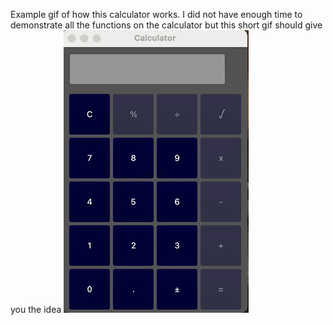 Example gif of how this calculator works. I did not have enough time to demonstrate all the functions on the calculator but this short gif should give you the idea
![Alt Text](CalculatorProgam.gif)

